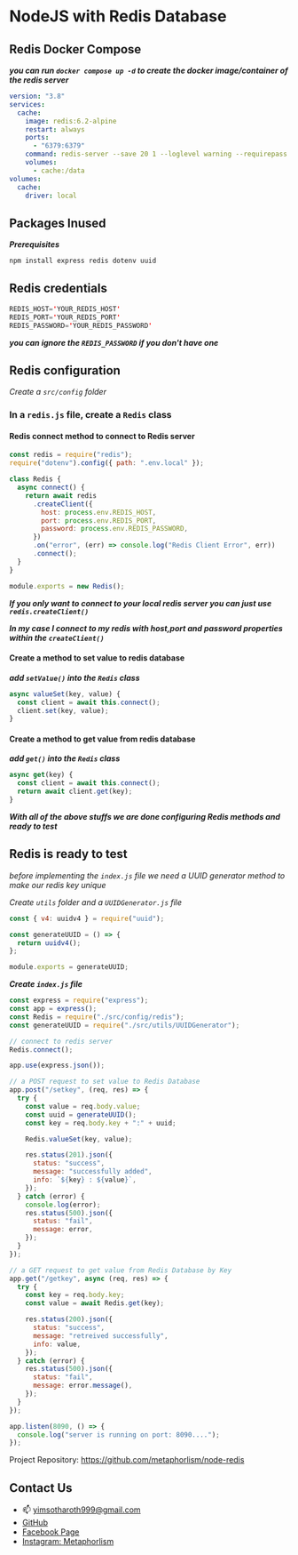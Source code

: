 # NodeJS with Redis Database

## Redis Docker Compose

**_you can run `docker compose up -d` to create the docker image/container of the redis server_**

```yaml
version: "3.8"
services:
  cache:
    image: redis:6.2-alpine
    restart: always
    ports:
      - "6379:6379"
    command: redis-server --save 20 1 --loglevel warning --requirepass eYVX7EwVmmxKPCDmwMtyKVge8oLd2t81
    volumes:
      - cache:/data
volumes:
  cache:
    driver: local
```

## Packages Inused

**_Prerequisites_**

```bash
npm install express redis dotenv uuid
```

## Redis credentials

```java
REDIS_HOST='YOUR_REDIS_HOST'
REDIS_PORT='YOUR_REDIS_PORT'
REDIS_PASSWORD='YOUR_REDIS_PASSWORD'
```

**_you can ignore the `REDIS_PASSWORD` if you don't have one_**

## Redis configuration

_Create a `src/config` folder_

### In a `redis.js` file, create a `Redis` class

#### Redis connect method to connect to Redis server

```javascript
const redis = require("redis");
require("dotenv").config({ path: ".env.local" });

class Redis {
  async connect() {
    return await redis
      .createClient({
        host: process.env.REDIS_HOST,
        port: process.env.REDIS_PORT,
        password: process.env.REDIS_PASSWORD,
      })
      .on("error", (err) => console.log("Redis Client Error", err))
      .connect();
  }
}

module.exports = new Redis();
```

**_If you only want to connect to your local redis server you can just use `redis.createClient()`_**

**_In my case I connect to my redis with host,port and password properties within the `createClient()`_**

#### Create a method to set value to redis database

**_add `setValue()` into the `Redis` class_**

```javascript
async valueSet(key, value) {
  const client = await this.connect();
  client.set(key, value);
}
```

#### Create a method to get value from redis database

**_add `get()` into the `Redis` class_**

```javascript
async get(key) {
  const client = await this.connect();
  return await client.get(key);
}
```

**_With all of the above stuffs we are done configuring Redis methods and ready to test_**

## Redis is ready to test

_before implementing the `index.js` file we need a UUID generator method to make our redis key unique_

_Create `utils` folder and a `UUIDGenerator.js` file_

```javascript
const { v4: uuidv4 } = require("uuid");

const generateUUID = () => {
  return uuidv4();
};

module.exports = generateUUID;
```

**_Create `index.js` file_**

```javascript
const express = require("express");
const app = express();
const Redis = require("./src/config/redis");
const generateUUID = require("./src/utils/UUIDGenerator");

// connect to redis server
Redis.connect();

app.use(express.json());

// a POST request to set value to Redis Database
app.post("/setkey", (req, res) => {
  try {
    const value = req.body.value;
    const uuid = generateUUID();
    const key = req.body.key + ":" + uuid;

    Redis.valueSet(key, value);

    res.status(201).json({
      status: "success",
      message: "successfully added",
      info: `${key} : ${value}`,
    });
  } catch (error) {
    console.log(error);
    res.status(500).json({
      status: "fail",
      message: error,
    });
  }
});

// a GET request to get value from Redis Database by Key
app.get("/getkey", async (req, res) => {
  try {
    const key = req.body.key;
    const value = await Redis.get(key);

    res.status(200).json({
      status: "success",
      message: "retreived successfully",
      info: value,
    });
  } catch (error) {
    res.status(500).json({
      status: "fail",
      message: error.message(),
    });
  }
});

app.listen(8090, () => {
  console.log("server is running on port: 8090....");
});
```

Project Repository: https://github.com/metaphorlism/node-redis

## Contact Us

- :mailbox: yimsotharoth999@gmail.com
- [GitHub](https://github.com/metaphorlism)
- [Facebook Page](https://www.facebook.com/Metaphorlism)
- [Instagram: Metaphorlism](https://www.instagram.com/metaphorlism/)
